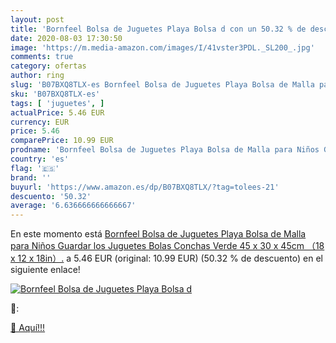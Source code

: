 ```yaml
---
layout: post
title: 'Bornfeel Bolsa de Juguetes Playa Bolsa d con un 50.32 % de descuento'
date: 2020-08-03 17:30:50
image: 'https://m.media-amazon.com/images/I/41vster3PDL._SL200_.jpg'
comments: true
category: ofertas
author: ring
slug: 'B07BXQ8TLX-es Bornfeel Bolsa de Juguetes Playa Bolsa de Malla para Niños...'
sku: 'B07BXQ8TLX-es'
tags: [ 'juguetes', ]
actualPrice: 5.46 EUR
currency: EUR
price: 5.46
comparePrice: 10.99 EUR
prodname: 'Bornfeel Bolsa de Juguetes Playa Bolsa de Malla para Niños Guardar los Juguetes Bolas Conchas Verde 45 x 30 x 45cm （18 x 12 x 18in）.'
country: 'es'
flag: '🇪🇸'
brand: ''
buyurl: 'https://www.amazon.es/dp/B07BXQ8TLX/?tag=tolees-21'
descuento: '50.32'
average: '6.636666666666667'
---
```


En este momento está [Bornfeel Bolsa de Juguetes Playa Bolsa de Malla para Niños Guardar los Juguetes Bolas Conchas Verde 45 x 30 x 45cm （18 x 12 x 18in）.](https://www.amazon.es/dp/B07BXQ8TLX/?tag=tolees-21) a 5.46 EUR (original: 10.99 EUR) (50.32 %  de descuento) en el siguiente enlace!

[![Bornfeel Bolsa de Juguetes Playa Bolsa d](https://m.media-amazon.com/images/I/41vster3PDL._SL200_.jpg)](https://www.amazon.es/dp/B07BXQ8TLX/?tag=tolees-21)

🔎:


[🛒 Aquí!!!](https://www.amazon.es/dp/B07BXQ8TLX/?tag=tolees-21)
